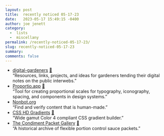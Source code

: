 ```yaml
---
layout: post
title:  recently noticed 05-17-23
date:   2023-05-17 15:49:15 -0400
author: joe jenett
category:
  -  lists
  -  miscellany
permalink: /recently-noticed-05-17-23/
slug: recently-noticed-05-17-23
summary: 
comments: false
---
```

<ul class="links">
	<li><a title="GitHub - MaggieAppleton/digital-gardeners" href="https://github.com/MaggieAppleton/digital-gardeners/">digital-gardeners</a> <a href="https://pinboard.in/u:bigade">📌</a><br>“Resources, links, projects, and ideas for gardeners tending their digital notes on the public interwebs.”</li>
	<li><a title="Proportio.app" href="https://proportio.app/">Proportio.app</a> <a href="https://pinboard.in/u:richardsison">📌</a><br>“Tool for creating proportional scales for typography, iconography, spacing, and components in design systems.”</li>
	<li><a title="Human-made Content" href="https://nonbot.org/">Nonbot.org</a><br>“Find and verify content that is human-made.”</li>
	<li><a title="CSS HD Gradients" href="https://gradient.style/">CSS HD Gradients</a> <a href="https://pinboard.in/u:jsm">📌</a><br>“Wide gamut Color 4 compliant CSS gradient builder.”</li>
	<li><a title="The Condiment Packet Gallery" href="https://www.condimentpacket.com/">The Condiment Packet Gallery</a> <a href="https://pinboard.in/u:dcompute">📌</a><br>“A historical archive of flexible portion control sauce packets.”</li>
</ul>

<a href="https://brid.gy/publish/mastodon"></a>